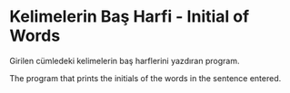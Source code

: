 # Kelimelerin Baş Harfi - Initial of Words

Girilen cümledeki kelimelerin baş harflerini yazdıran program.

The program that prints the initials of the words in the sentence entered.
